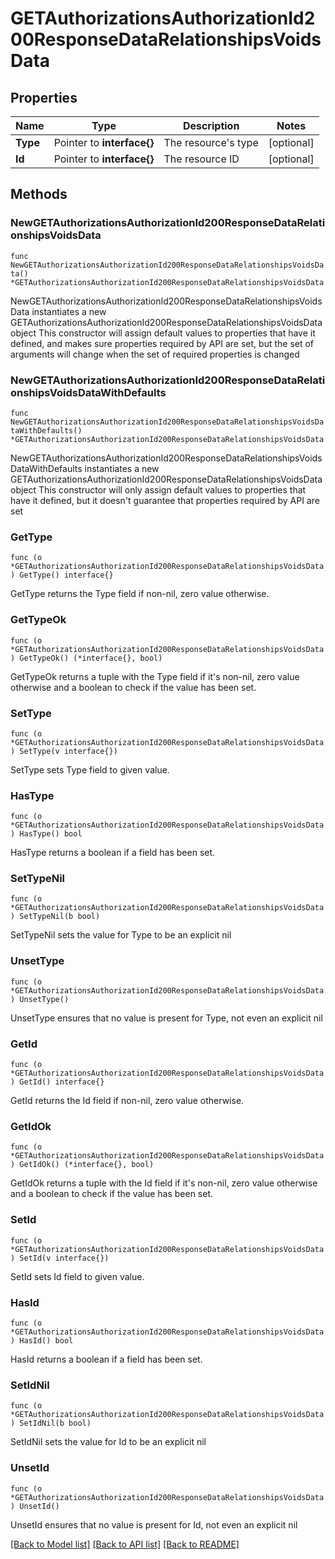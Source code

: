 # GETAuthorizationsAuthorizationId200ResponseDataRelationshipsVoidsData

## Properties

Name | Type | Description | Notes
------------ | ------------- | ------------- | -------------
**Type** | Pointer to **interface{}** | The resource&#39;s type | [optional] 
**Id** | Pointer to **interface{}** | The resource ID | [optional] 

## Methods

### NewGETAuthorizationsAuthorizationId200ResponseDataRelationshipsVoidsData

`func NewGETAuthorizationsAuthorizationId200ResponseDataRelationshipsVoidsData() *GETAuthorizationsAuthorizationId200ResponseDataRelationshipsVoidsData`

NewGETAuthorizationsAuthorizationId200ResponseDataRelationshipsVoidsData instantiates a new GETAuthorizationsAuthorizationId200ResponseDataRelationshipsVoidsData object
This constructor will assign default values to properties that have it defined,
and makes sure properties required by API are set, but the set of arguments
will change when the set of required properties is changed

### NewGETAuthorizationsAuthorizationId200ResponseDataRelationshipsVoidsDataWithDefaults

`func NewGETAuthorizationsAuthorizationId200ResponseDataRelationshipsVoidsDataWithDefaults() *GETAuthorizationsAuthorizationId200ResponseDataRelationshipsVoidsData`

NewGETAuthorizationsAuthorizationId200ResponseDataRelationshipsVoidsDataWithDefaults instantiates a new GETAuthorizationsAuthorizationId200ResponseDataRelationshipsVoidsData object
This constructor will only assign default values to properties that have it defined,
but it doesn't guarantee that properties required by API are set

### GetType

`func (o *GETAuthorizationsAuthorizationId200ResponseDataRelationshipsVoidsData) GetType() interface{}`

GetType returns the Type field if non-nil, zero value otherwise.

### GetTypeOk

`func (o *GETAuthorizationsAuthorizationId200ResponseDataRelationshipsVoidsData) GetTypeOk() (*interface{}, bool)`

GetTypeOk returns a tuple with the Type field if it's non-nil, zero value otherwise
and a boolean to check if the value has been set.

### SetType

`func (o *GETAuthorizationsAuthorizationId200ResponseDataRelationshipsVoidsData) SetType(v interface{})`

SetType sets Type field to given value.

### HasType

`func (o *GETAuthorizationsAuthorizationId200ResponseDataRelationshipsVoidsData) HasType() bool`

HasType returns a boolean if a field has been set.

### SetTypeNil

`func (o *GETAuthorizationsAuthorizationId200ResponseDataRelationshipsVoidsData) SetTypeNil(b bool)`

 SetTypeNil sets the value for Type to be an explicit nil

### UnsetType
`func (o *GETAuthorizationsAuthorizationId200ResponseDataRelationshipsVoidsData) UnsetType()`

UnsetType ensures that no value is present for Type, not even an explicit nil
### GetId

`func (o *GETAuthorizationsAuthorizationId200ResponseDataRelationshipsVoidsData) GetId() interface{}`

GetId returns the Id field if non-nil, zero value otherwise.

### GetIdOk

`func (o *GETAuthorizationsAuthorizationId200ResponseDataRelationshipsVoidsData) GetIdOk() (*interface{}, bool)`

GetIdOk returns a tuple with the Id field if it's non-nil, zero value otherwise
and a boolean to check if the value has been set.

### SetId

`func (o *GETAuthorizationsAuthorizationId200ResponseDataRelationshipsVoidsData) SetId(v interface{})`

SetId sets Id field to given value.

### HasId

`func (o *GETAuthorizationsAuthorizationId200ResponseDataRelationshipsVoidsData) HasId() bool`

HasId returns a boolean if a field has been set.

### SetIdNil

`func (o *GETAuthorizationsAuthorizationId200ResponseDataRelationshipsVoidsData) SetIdNil(b bool)`

 SetIdNil sets the value for Id to be an explicit nil

### UnsetId
`func (o *GETAuthorizationsAuthorizationId200ResponseDataRelationshipsVoidsData) UnsetId()`

UnsetId ensures that no value is present for Id, not even an explicit nil

[[Back to Model list]](../README.md#documentation-for-models) [[Back to API list]](../README.md#documentation-for-api-endpoints) [[Back to README]](../README.md)


